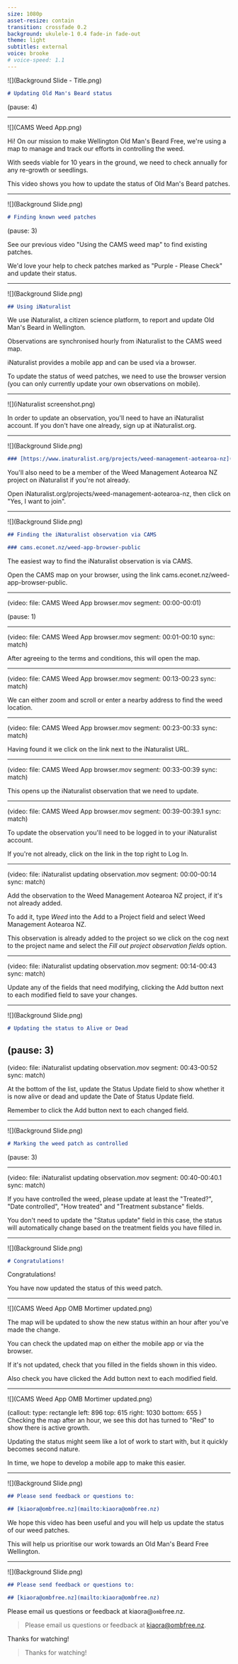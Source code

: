 ```yaml
---
size: 1080p
asset-resize: contain
transition: crossfade 0.2
background: ukulele-1 0.4 fade-in fade-out
theme: light
subtitles: external
voice: brooke
# voice-speed: 1.1
---
```




![](Background Slide - Title.png)

```md
# Updating Old Man's Beard status
```

(pause: 4)

---
![](CAMS Weed App.png)

Hi! On our mission to make Wellington Old Man's Beard Free, we're using a map to manage and track our efforts in controlling the weed.

With seeds viable for 10 years in the ground, we need to check annually for any re-growth or seedlings.

This video shows you how to update the status of Old Man's Beard patches.

---

![](Background Slide.png)

```md
# Finding known weed patches
```

(pause: 3)

See our previous video "Using the CAMS weed map" to find existing patches.

We'd love your help to check patches marked as "Purple - Please Check" and update their status.

---

![](Background Slide.png)

```md
## Using iNaturalist
```

We use iNaturalist, a citizen science platform, to report and update Old Man's Beard in Wellington.

Observations are synchronised hourly from iNaturalist to the CAMS weed map.

iNaturalist provides a mobile app and can be used via a browser.

To update the status of weed patches, we need to use the browser version (you can only currently update your own observations on mobile).

---
![](iNaturalist screenshot.png)

In order to update an observation, you'll need to have an iNaturalist account. If you don't have one already, sign up at iNaturalist.org.

---

![](Background Slide.png)

```md
### [https://www.inaturalist.org/projects/weed-management-aotearoa-nz](https://www.inaturalist.org/projects/weed-management-aotearoa-nz)
```

You'll also need to be a member of the Weed Management Aotearoa NZ project on iNaturalist if you're not already.

Open iNaturalist.org/projects/weed-management-aotearoa-nz, then click on "Yes, I want to join".

---

![](Background Slide.png)

```md
## Finding the iNaturalist observation via CAMS

### cams.econet.nz/weed-app-browser-public
```

The easiest way to find the iNaturalist observation is via CAMS.

Open the CAMS map on your browser, using the link cams.econet.nz/weed-app-browser-public.

---
(video:
  file: CAMS Weed App browser.mov
  segment: 00:00-00:01)

(pause: 1)

---
(video:
  file: CAMS Weed App browser.mov
  segment: 00:01-00:10
  sync: match)

After agreeing to the terms and conditions, this will open the map.

---
(video:
  file: CAMS Weed App browser.mov
  segment: 00:13-00:23
  sync: match)

We can either zoom and scroll or enter a nearby address to find the weed location. 

---
(video:
  file: CAMS Weed App browser.mov
  segment: 00:23-00:33
  sync: match)

Having found it we click on the link next to the iNaturalist URL.

---
(video:
  file: CAMS Weed App browser.mov
  segment: 00:33-00:39
  sync: match)

This opens up the iNaturalist observation that we need to update.

---
(video:
  file: CAMS Weed App browser.mov
  segment: 00:39-00:39.1
  sync: match)

To update the observation you'll need to be logged in to your iNaturalist account. 

If you're not already, click on the link in the top right to Log In. 

---
(video:
  file: iNaturalist updating observation.mov
  segment: 00:00-00:14
  sync: match)

Add the observation to the Weed Management Aotearoa NZ project, if it's not already added. 

To add it, type *Weed* into the Add to a Project field and select Weed Management Aotearoa NZ.

This observation is already added to the project so we click on the cog next to the project name and select the *Fill out project observation fields* option.

---
(video:
  file: iNaturalist updating observation.mov
  segment: 00:14-00:43
  sync: match)

Update any of the fields that need modifying, clicking the Add button next to each modified field to save your changes.

---

![](Background Slide.png)

```md
# Updating the status to Alive or Dead
```

(pause: 3)
---
(video:
  file: iNaturalist updating observation.mov
  segment: 00:43-00:52
  sync: match)

At the bottom of the list, update the Status Update field to show whether it is now alive or dead and update the Date of Status Update field. 

Remember to click the Add button next to each changed field.

---

![](Background Slide.png)

```md
# Marking the weed patch as controlled
```

(pause: 3)

---
(video:
  file: iNaturalist updating observation.mov
  segment: 00:40-00:40.1
  sync: match)

If you have controlled the weed, please update at least the "Treated?", "Date controlled", "How treated" and "Treatment substance" fields. 

You don't need to update the "Status update" field in this case, the status will automatically change based on the treatment fields you have filled in.

---

![](Background Slide.png)

```md
# Congratulations!
```

Congratulations!

You have now updated the status of this weed patch.

---

![](CAMS Weed App OMB Mortimer updated.png)

The map will be updated to show the new status within an hour after you've made the change.

You can check the updated map on either the mobile app or via the browser.

If it's not updated, check that you filled in the fields shown in this video. 

Also check you have clicked the Add button next to each modified field.

---
![](CAMS Weed App OMB Mortimer updated.png)

(callout:
  type: rectangle
  left: 896
  top: 615
  right: 1030
  bottom: 655
)
Checking the map after an hour, we see this dot has turned to "Red" to show there is active growth.

Updating the status might seem like a lot of work to start with, but it quickly becomes second nature.

In time, we hope to develop a mobile app to make this easier.

---

![](Background Slide.png)

```md
## Please send feedback or questions to:

## [kiaora@ombfree.nz](mailto:kiaora@ombfree.nz)
```

We hope this video has been useful and you will help us update the status of our weed patches.

This will help us prioritise our work towards an Old Man's Beard Free Wellington.

---

![](Background Slide.png)

```md
## Please send feedback or questions to:

## [kiaora@ombfree.nz](mailto:kiaora@ombfree.nz)
```

Please email us questions or feedback at kiaora@`omb`free.nz.

> Please email us questions or feedback at kiaora@ombfree.nz.

Thanks for watching!

> Thanks for watching!